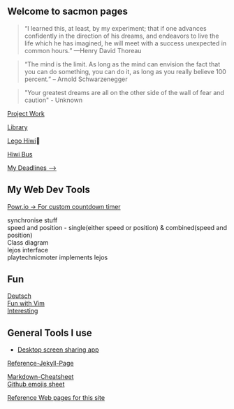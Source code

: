 ## Welcome to sacmon pages

> “I learned this, at least, by my experiment; that if one advances confidently in the direction of his dreams, and endeavors to live the life which he has imagined, he will meet with a success unexpected in common hours.” —Henry David Thoreau

> “The mind is the limit. As long as the mind can envision the fact that you can do something, you can do it, as long as you really believe 100 percent.” – Arnold Schwarzenegger

> "Your greatest dreams are all on the other side of the wall of fear and caution" - Unknown


[Project Work](./project_work.md)

[Library](./Library.md)

[Lego Hiwi](./lego_hiwi.md):tractor:

[Hiwi Bus](./hiwi_bus.md)

[My Deadlines --> ](https://www.sachinkmohan.com/now)


## My Web Dev Tools
[Powr.io -> For custom countdown timer](https://www.powr.io/)


synchronise stuff  
speed and position - single(either speed or position) & combined(speed and position)  
Class diagram  
lejos interface  
playtechnicmoter implements lejos  


## Fun
[Deutsch](./german.md)  
[Fun with Vim](http://www.vimgenius.com/)  
[Interesting](./interesting.md)


## General Tools I use
+ [Desktop screen sharing app](http://deskreen.com/)

[Reference-Jekyll-Page](./reference-jekyll.md)

[Markdown-Cheatsheet](https://github.com/adam-p/markdown-here/wiki/Markdown-Cheatsheet)  
[Github emojis sheet](https://gist.github.com/rxaviers/7360908)

[Reference Web pages for this site](https://github.com/nicolas-van/easy-markdown-to-github-pages)
